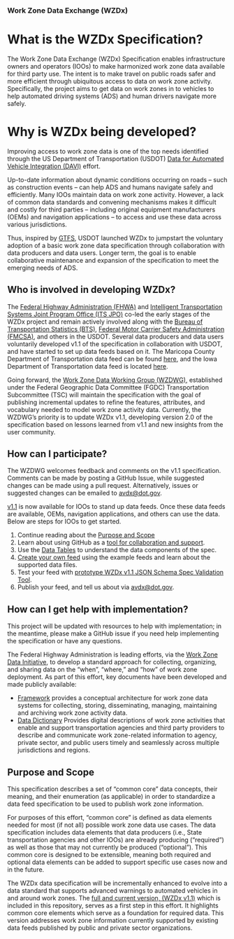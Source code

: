 ### Work Zone Data Exchange (WZDx)

# What is the WZDx Specification?
The Work Zone Data Exchange (WZDx) Specification enables infrastructure owners and operators (IOOs) to make harmonized work zone data available for third party use. The intent is to make travel on public roads safer and more efficient through ubiquitous access to data on work zone activity. Specifically, the project aims to get data on work zones in
to vehicles to help automated driving systems (ADS) and human drivers navigate more safely. 

# Why is WZDx being developed?
Improving access to work zone data is one of the top needs identified through the US Department of Transportation (USDOT) [Data for Automated Vehicle Integration (DAVI)](https://www.transportation.gov/av/data) effort. 

Up-to-date information about dynamic conditions occurring on roads – such as construction events – can help ADS and humans navigate safely and efficiently. Many IOOs maintain data on work zone activity. However, a lack of common data standards and convening mechanisms makes it difficult and costly for third parties – including original equipment manufacturers (OEMs) and navigation applications – to access and use these data across various jurisdictions. 

Thus, inspired by [GTFS](https://developers.google.com/transit/gtfs/reference/), USDOT launched WZDx to jumpstart the voluntary adoption of a basic work zone data specification through collaboration with data producers and data users. Longer term, the goal is to enable collaborative maintenance and expansion of the specification to meet the emerging needs of ADS.

## Who is involved in developing WZDx?
The [Federal Highway Administration (FHWA)](https://www.fhwa.dot.gov/) and [Intelligent Transportation Systems Joint Program Office (ITS JPO)](https://www.its.dot.gov/) co-led the early stages of the WZDx project and remain actively involved along with the [Bureau of Transportation Statistics (BTS)](https://www.bts.gov/), [Federal Motor Carrier Safety Administration (FMCSA)](https://www.fmcsa.dot.gov/), and others in the USDOT. Several data producers and data users voluntarily developed v1.1 of the specification in collaboration with USDOT, and have started to set up data feeds based on it. The Maricopa County Department of Transportation data feed can be found [here](https://api.mcdot-its.com/WZDx/Activity/Get), and the Iowa Department of Transportation data feed is located [here](https://data.iowadot.gov/datasets/iowa-work-zone-data-exchange-wzdx).

Going forward, the [Work Zone Data Working Group (WZDWG)](https://github.com/usdot-jpo-ode/jpo-wzdx/wiki ), established under the Federal Geographic Data Committee (FGDC) Transportation Subcommittee (TSC) will maintain the specification with the goal of publishing incremental updates to refine the features, attributes, and vocabulary needed to model work zone activity data. Currently, the WZDWG’s priority is to update WZDx v1.1, developing version 2.0 of the specification based on lessons learned from v1.1 and new insights from the user community. 

## How can I participate?
The WZDWG welcomes feedback and comments on the v1.1 specification. Comments can be made by posting a GitHub Issue, while suggested changes can be made using a pull request. Alternatively, issues or suggested changes can be emailed to avdx@dot.gov. 

[v1.1](https://github.com/usdot-jpo-ode/jpo-wzdx/blob/master/full-spec/full-spec.md) is now available for IOOs to stand up data feeds. Once these data feeds are available, OEMs, navigation applications, and others can use the data. Below are steps for IOOs to get started. 

1. Continue reading about the [Purpose and Scope](#purpose-and-scope)
2. Learn about using GitHub as a [tool for collaboration and support](https://github.com/usdot-jpo-ode/jpo-wzdx/blob/master/create-feed/README.md#collaborate-via-github).
3. Use the [Data Tables](https://github.com/usdot-jpo-ode/jpo-wzdx/blob/master/data-tables/README.md) to understand the data components of the spec.
4. [Create your own feed](https://github.com/usdot-jpo-ode/jpo-wzdx/blob/master/create-feed/README.md) using the example feeds and learn about the supported data files.
5. Test your feed with [prototype WZDx v1.1 JSON Schema Spec Validation Tool](https://github.com/18F/usdot-jpo-ode-workzone-data-exchange/wiki).
6. Publish your feed, and tell us about via avdx@dot.gov. 

## How can I get help with implementation? 

This project will be updated with resources to help with implementation; in the meantime, please make a GitHub issue if you need help implementing the specification or have any questions.

The Federal Highway Administration is leading efforts, via the [Work Zone Data Initiative](https://collaboration.fhwa.dot.gov/wzmp/wzdi/Forms/AllItems.aspx), to develop a standard approach for collecting, organizing, and sharing data on the “when”, “where,” and “how” of work zone deployment.  As part of this effort, key documents have been developed and made publicly available:

- [Framework](https://collaboration.fhwa.dot.gov/wzmp/Products/WZDI%20Task%203%20Report%20-%20Framework%20v20190111.pdf) provides a conceptual architecture for work zone data systems for collecting, storing, disseminating, managing, maintaining and archiving work zone activity data.
- [Data Dictionary](https://collaboration.fhwa.dot.gov/wzmp/Data%20DictionaryDocuments/WZAD%20Data%20Dictionary_VERSION%202.pdf) Provides digital descriptions of work zone activities that enable and support transportation agencies and third party providers to describe and communicate work zone-related information to agency, private sector, and public users timely and seamlessly across multiple jurisdictions and regions.


## Purpose and Scope

This specification describes a set of “common core” data concepts, their meaning, and their enumeration (as applicable) in order to standardize a data feed specification to be used to publish work zone information.

For purposes of this effort, “common core” is defined as data elements needed for most (if not all) possible work zone data use cases. The data specification includes data elements that data producers (i.e., State transportation agencies and other IOOs) are already producing (“required”) as well as those that may not currently be produced (“optional”). This common core is designed to be extensible, meaning both required and optional data elements can be added to support specific use cases now and in the future.

The WZDx data specification will be incrementally enhanced to evolve into a data standard that supports advanced warnings to automated vehicles in and around work zones. The [full and current version, (WZDx v1.1)](https://github.com/usdot-jpo-ode/jpo-wzdx/blob/master/full-spec/full-spec.md) which is included in this repository, serves as a first step in this effort. It highlights common core elements which serve as a foundation for required data. This version addresses work zone information currently supported by existing data feeds published by public and private sector organizations. 

